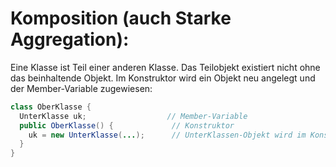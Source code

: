 # Komposition (auch Starke Aggregation):

Eine Klasse ist Teil einer anderen Klasse. Das Teilobjekt existiert nicht ohne das beinhaltende Objekt. Im Konstruktor wird ein Objekt neu angelegt und der Member-Variable zugewiesen:

```java
class OberKlasse {
  UnterKlasse uk;				   // Member-Variable
  public OberKlasse() {			    // Konstruktor
    uk = new UnterKlasse(...);		// UnterKlassen-Objekt wird im Konstruktor erzeugt
  }
}
```